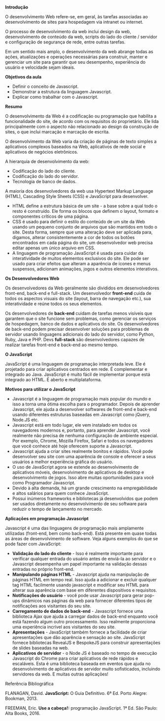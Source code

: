 **Introdução**

O desenvolvimento Web refere-se, em geral, às tarefas associadas ao desenvolvimento de sites para hospedagem via intranet ou internet.

O processo de desenvolvimento da web inclui design da web, desenvolvimento de conteúdo da web, scripts do lado do cliente / servidor e configuração de segurança de rede, entre outras tarefas.

Em um sentido mais amplo, o desenvolvimento da web abrange todas as ações, atualizações e operações necessárias para construir, manter e gerenciar um site para garantir que seu desempenho, experiência do usuário e velocidade sejam ideais.

**Objetivos da aula**

-   Definir o conceito de Javascript.
-   Demonstrar a estrutura da linguagem Javascript.
-   Explicar como trabalhar com o Javascript.

**Resumo**

O desenvolvimento da Web é a codificação ou programação que habilita a funcionalidade do site, de acordo com os requisitos do proprietário. Ele lida principalmente com o aspecto não relacionado ao design da construção de sites, o que inclui marcação e marcação de escrita.

O desenvolvimento da Web varia da criação de páginas de texto simples a aplicativos complexos baseados na Web, aplicativos de rede social e aplicativos de negócios eletrônicos.

A hierarquia de desenvolvimento da web:

-   Codificação do lado do cliente.
-   Codificação do lado do servidor.
-   Tecnologia de banco de dados.

A maioria dos desenvolvedores da web usa Hypertext Markup Language (HTML), Cascading Style Sheets (CSS) e JavaScript para desenvolver.

-   HTML define a estrutura básica de um site - a base sobre a qual todo o resto é construído. Ele forma os blocos que definem o layout, formato e componentes críticos de uma página.
-   CSS é usado para definir o estilo do conteúdo de um site da Web usando um pequeno conjunto de arquivos que são mantidos em todo o site. Desta forma, sempre que uma alteração deve ser aplicada para, digamos, alterar consistentemente a cor de todos os botões encontrados em cada página do site, um desenvolvedor web precisa editar apenas um único arquivo em CSS.
-   A linguagem de programação JavaScript é usada para cuidar da interatividade de muitos elementos exclusivos do site. Ele pode ser usado para criar efeitos que alteram a aparência de ícones e menus suspensos, adicionam animações, jogos e outros elementos interativos.

**Os Desenvolvedores Web**

Os desenvolvedores da Web geralmente são divididos em desenvolvedores front-end, back-end e full-stack. Um desenvolvedor **front-end** cuida de todos os aspectos visuais do site (layout, barra de navegação etc.), sua interatividade e reúne todos os seus elementos.

Os desenvolvedores de **back-end** cuidam de tarefas menos visíveis que garantem que o site funcione sem problemas, como gerenciar os serviços de hospedagem, banco de dados e aplicativos do site. Os desenvolvedores de back-end podem precisar desenvolver soluções para problemas de servidor usando linguagens adicionais do lado do servidor, como Python, Ruby, Java e PHP. Devs **full-stack** são desenvolvedores capazes de realizar tarefas front-end e back-end ao mesmo tempo.

**O JavaScript**

JavaScript é uma linguagem de programação interpretada leve. Ele é projetado para criar aplicativos centrados em rede. É complementar e integrado ao Java. JavaScript é muito fácil de implementar porque está integrado ao HTML. É aberto e multiplataforma.

**Motivos para utilizar o JavaScript**

-   Javascript é a linguagem de programação mais popular do mundo e isso a torna uma ótima escolha para o programador. Depois de aprender Javascript, ele ajuda a desenvolver softwares de front-end e back-end usando diferentes estruturas baseadas em Javascript como jQuery, Node.JS etc.
-   Javascript está em todo lugar, ele vem instalado em todos os navegadores modernos e, portanto, para aprender Javascript, você realmente não precisa de nenhuma configuração de ambiente especial. Por exemplo, Chrome, Mozilla Firefox, Safari e todos os navegadores que você conhece até hoje oferecem suporte a Javascript.
-   Javascript ajuda a criar sites realmente bonitos e rápidos. Você pode desenvolver seu site com uma aparência de console e oferecer a seus usuários a melhor experiência gráfica do usuário.
-   O uso de JavaScript agora se estende ao desenvolvimento de aplicativos móveis, desenvolvimento de aplicativos de desktop e desenvolvimento de jogos. Isso abre muitas oportunidades para você como Programador Javascript.
-   Devido à alta demanda, há um grande crescimento na empregabilidade e altos salários para quem conhece JavaScript. 
-   Possui inúmeros frameworks e bibliotecas já desenvolvidos que podem ser usados diretamente no desenvolvimento de seu software para reduzir o tempo de lançamento no mercado.

**Aplicações em programação Javascript**

Javascript é uma das linguagens de programação mais amplamente utilizadas (front-end, bem como back-end). Está presente em quase todas as áreas de desenvolvimento de software. Veja alguns exemplos do que se pode fazer com JavaScript:

-   **Validação do lado do cliente** - Isso é realmente importante para verificar qualquer entrada do usuário antes de enviá-la ao servidor e o Javascript desempenha um papel importante na validação dessas entradas no próprio front-end.
-   **Manipulando páginas HTML** - Javascript ajuda na manipulação de páginas HTML em tempo real. Isso ajuda a adicionar e excluir qualquer tag HTML facilmente usando javascript e modificar seu HTML para alterar sua aparência com base em diferentes dispositivos e requisitos.
-   **Notificações do usuário** - você pode usar Javascript para gerar pop-ups dinâmicos nas páginas da web para fornecer diferentes tipos de notificações aos visitantes do seu site.
-   **Carregamento de dados de back-end** - Javascript fornece uma biblioteca Ajax que ajuda a carregar dados de back-end enquanto você está fazendo algum outro processamento. Isso realmente proporciona uma experiência incrível aos visitantes do seu site.
-   **Apresentações** - JavaScript também fornece a facilidade de criar apresentações que dão aparência e sensação ao site. JavaScript fornece bibliotecas RevealJS e BespokeJS para construir apresentações de slides baseadas na web.
-   **Aplicativos de servidor** - o Node JS é baseado no tempo de execução Javascript do Chrome para criar aplicativos de rede rápidos e escaláveis. Esta é uma biblioteca baseada em eventos que ajuda no desenvolvimento de aplicativos de servidor muito sofisticados, incluindo servidores da web. E muitas outras aplicações!

Referência Bibliográfica

FLANAGAN, David. **JavaScript:** O Guia Definitivo. 6ª Ed. Porto Alegre: Bookman, 2013.

FREEMAN, Eric. **Use a cabeça!:** programação JavaScript. 1ª Ed. São Paulo: Alta Books, 2016.